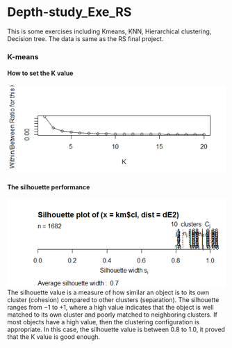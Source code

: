 # Depth-study_Exe_RS
This is some exercises including Kmeans, KNN, Hierarchical clustering, Decision tree. The data is same as the RS final project. 
### K-means
#### How to set the K value
![image](https://github.com/jinglingxing/Depth-study_Exe_RS/blob/master/Rplot-Kmeans.png)
#### The silhouette performance 
![image](https://github.com/jinglingxing/Depth-study_Exe_RS/blob/master/Rplot-kmeans-silhouette.png)
The silhouette value is a measure of how similar an object is to its own cluster (cohesion) compared to other clusters (separation). The silhouette ranges from −1 to +1, where a high value indicates that the object is well matched to its own cluster and poorly matched to neighboring clusters. If most objects have a high value, then the clustering configuration is appropriate. 
In this case, the silhouette value is between 0.8 to 1.0, it proved that the K value is good enough.

